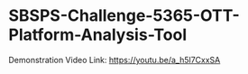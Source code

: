 # SBSPS-Challenge-5365-OTT-Platform-Analysis-Tool
Demonstration Video Link: https://youtu.be/a_h5l7CxxSA
